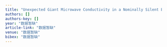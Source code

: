 ```yaml
---
title: "Unexpected Giant Microwave Conductivity in a Nominally Silent BiFeO3 Domain Wall"
authors: []
authors-key: []
year: "数据暂缺"
article-link: "数据暂缺"
venue: "数据暂缺"
bibex: "数据暂缺"
---
```

